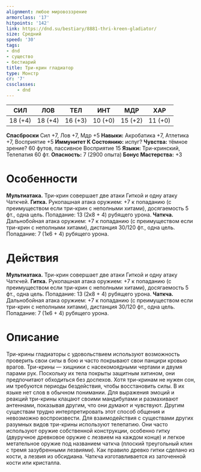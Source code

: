 ```yaml
---
alignment: любое мировоззрение
armorclass: '17'
hitpoints: '142'
link: https://dnd.su/bestiary/8881-thri-kreen-gladiator/
size: Средний
speed: '30'
tags:
- dnd
- существо
- бестиарий
title: Три-крин гладиатор
type: Монстр
cr: '7'
cssclasses:
    - dnd
---
```



| СИЛ | ЛОВ | ТЕЛ | ИНТ | МДР | ХАР |
|---|---|---|---|---|---|
| 18 (+4) | 18 (+4) | 16 (+3) | 10 (+0) | 15 (+2) | 11 (+0) |
**Спасброски** Сил +7, Лов +7, Мдр +5
**Навыки:** Акробатика +7, Атлетика +7, Восприятие +5
**Иммунитет К Состоянию:** испуг?
**Чувства:** тёмное зрение? 60 футов, пассивное Восприятие 15
**Языки:** Три-кринский, Телепатия 60 фт.
**Опасность:** 7 (2900 опыта)
**Бонус Мастерства:** +3


# Особенности
**Мультиатака.** Три-крин совершает две атаки Гиткой и одну атаку Чаткчей.
**Гитка.** Рукопашная атака оружием: +7 к попаданию (с преимуществом если три-крин с неполными хитами), досягаемость 5 фт., одна цель. Попадание: 13 (2к8 + 4) рубящего урона.
**Чаткча.** Дальнобойная атака оружием: +7 к попаданию (с преимуществом если три-крин с неполными хитами), дистанция 30/120 фт., одна цель. Попадание: 7 (1к6 + 4) рубящего урона.


# Действия
**Мультиатака.** Три-крин совершает две атаки Гиткой и одну атаку Чаткчей.
**Гитка.** Рукопашная атака оружием: +7 к попаданию (с преимуществом если три-крин с неполными хитами), досягаемость 5 фт., одна цель. Попадание: 13 (2к8 + 4) рубящего урона.
**Чаткча.** Дальнобойная атака оружием: +7 к попаданию (с преимуществом если три-крин с неполными хитами), дистанция 30/120 фт., одна цель. Попадание: 7 (1к6 + 4) рубящего урона.


# Описание
Три-крины гладиаторы с удовольствием используют возможность проверить свои силы в бою и часто покрывают свои панцири кровью врагов.    Три-крины — хищники с насекомоядными чертами и двумя парами рук. Поскольку их тела покрыты защитным хитином, они предпочитают обходиться без доспехов. Хотя три-кринам не нужен сон, им требуются периоды бездействия, чтобы восстановить силы. В их языке нет слов в обычном понимании. Для выражения эмоций и реакций три-крины клацают своими мандибулами и размахивают антеннами, показывая другим, что они думают и чувствуют. Другим существам трудно интерпретировать этот способ общения и невозможно воспроизвести. Для взаимодействия с существами других разумных видов три-крины используют телепатию. Они часто используют оружие собственной конструкции, особенно гитку (двуручное древковое оружие с лезвием на каждом конце) и легкое метательное оружие под названием чаткча (плоский треугольный клин с тремя зазубренными лезвиями). Как правило древко гитки сделано из кости, а лезвия из обсидиана. Чаткча изготавливается из заточенной кости или кристалла.